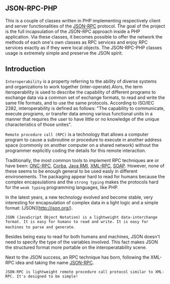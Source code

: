JSON-RPC-PHP
-------------------------

This is a couple of classes written in PHP implementing respectively client and server functionalities of the [JSON-RPC](http://json-rpc.org/) protocol.
The goal of the project is the full incapsulation of the JSON-RPC approach inside a PHP application. Via these classes, it becomes possible to offer the network the methods of each one's own classes as RPC services and enjoy RPC services exactly as if they were local objects.
The JSON-RPC-PHP classes usage is extremely simple and preserve the JSON spirit.

## Introduction

``Interoperability`` is a property referring to the ability of diverse systems and organizations to work together (inter-operate).Alors, the term
iteroperability is used to describe the capability of different programs to exchange data via a common set of exchange formats, to
read and write the same file formats, and  to use the same protocols. According to ISO/IEC 2382, interoperability is defined as follows: 
"The capability to communicate, execute programs, or transfer data among various functional units in a manner that requires the user to have little or no knowledge of the unique characteristics of those unites".

``Remote procedure call (RPC)`` is a technology that allows a computer program to cause a subroutine or procedure to execute in 
another address space (commonly on another computer on a shared network) without the programmer explicitly coding the details
for this remote interaction.

Traditionally, the most common tools to implement RPC techniques are or have been: [ONC-RPC](http://en.wikipedia.org/wiki/ONC_RPC), [Corba](http://en.wikipedia.org/wiki/CORBA), [Java RMI](http://en.wikipedia.org/wiki/Java_Remote_Method_Invocation), [XML-RPC](http://en.wikipedia.org/wiki/XML-RPC), [SOAP](http://en.wikipedia.org/wiki/SOAP).
However, none of these seems to be enough general to be used easly in different environements. The packaging appear hard to read for humans because the complex
encapsulations and the ``strong typing`` makes the protocols hard for the ``weak typing`` programming languages, like PHP.

In the latest years, a new technology evolved and become stable, very interesting for encapsulation of complex data in a light logic and a simple format: (JSON](http://json.org/).

``JSON (JavaScript Object Notation) is a lightweight data-interchange format. It is easy for humans to read and write. It is easy for machines to parse and generate``.

Besides being easy to read for both humans and machines, JSON doesn't need to specify the type of the variables involved. This fact makes JSON the structured format more portable on the interoperatability scene.

Next to the JSON success, an RPC technique has born, following the XML-RPC idea and taking the name [JSON-RPC](http://json-rpc.org/).

``JSON-RPC is lightweight remote procedure call protocol similar to XML-RPC. It's designed to be simple! ``

